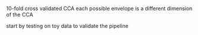 
10-fold cross validated CCA
each possible envelope is a different dimension of the CCA

start by testing on toy data to validate the pipeline

